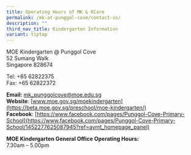 ```yaml
---
title: Operating Hours of MK & KCare
permalink: /mk-at-punggol-cove/contact-us/
description: ""
third_nav_title: Kindergarten Information
variant: tiptap
---
```

MOE Kindergarten @ Punggol Cove    
52 Sumang Walk   
Singapore 828674

Tel: +65 62822375     
Fax: +65 62822372

**Email:** [mk\_punggolcove@moe.edu.sg](mailto:mk_punggolcove@moe.edu.sg)     
**Website**: [www.moe.gov.sg/moekindergarten](https://beta.moe.gov.sg/preschool/moe-kindergarten/)   
**Facebook**: [https://www.facebook.com/pages/Punggol-Cove-Primary-School](https://www.facebook.com/pages/Punggol-Cove-Primary-School/1452277625087945?ref=aymt_homepage_panel)


**MOE Kindergarten General Office Operating Hours:**   
7.30am – 5.00pm